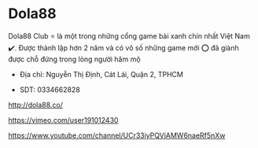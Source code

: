 # Dola88

Dola88 Club ⭐ là một trong những cổng game bài xanh chín nhất Việt Nam ✔️. Được thành lập hơn 2 năm và có vô số những game mới ⭕ đã giành được chỗ đứng trong lòng người hâm mộ

- Địa chỉ: Nguyễn Thị Định, Cát Lái, Quận 2, TPHCM

- SDT: 0334662828

http://dola88.co/

https://vimeo.com/user191012430

https://www.youtube.com/channel/UCr33iyPQViAMW6naeRf5nXw
